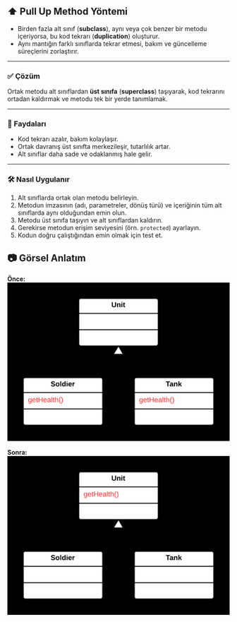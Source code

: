 ## ⬆️ Pull Up Method Yöntemi



- Birden fazla alt sınıf (**subclass**), aynı veya çok benzer bir metodu içeriyorsa, bu kod tekrarı (**duplication**) oluşturur.
- Aynı mantığın farklı sınıflarda tekrar etmesi, bakım ve güncelleme süreçlerini zorlaştırır.

---

### ✅ Çözüm

Ortak metodu alt sınıflardan **üst sınıfa** (**superclass**) taşıyarak, kod tekrarını ortadan kaldırmak ve metodu tek bir yerde tanımlamak.

---

### 🌱 Faydaları

- Kod tekrarı azalır, bakım kolaylaşır.
- Ortak davranış üst sınıfta merkezileşir, tutarlılık artar.
- Alt sınıflar daha sade ve odaklanmış hale gelir.

---

### 🛠️ Nasıl Uygulanır

1. Alt sınıflarda ortak olan metodu belirleyin.
2. Metodun imzasının (adı, parametreler, dönüş türü) ve içeriğinin tüm alt sınıflarda aynı olduğundan emin olun.
3. Metodu üst sınıfa taşıyın ve alt sınıflardan kaldırın.
4. Gerekirse metodun erişim seviyesini (örn. `protected`) ayarlayın.
5. Kodun doğru çalıştığından emin olmak için test et.



## 📷 Görsel Anlatım

**Önce:**  
![Önceki hali](before.png)

**Sonra:**  
![Sonraki hali](after.png)